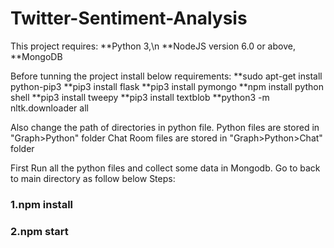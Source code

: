 # Twitter-Sentiment-Analysis

This project requires:
**Python 3,\n
**NodeJS version 6.0 or above,
**MongoDB

Before tunning the project install below requirements:
**sudo apt-get install python-pip3
**pip3 install flask
**pip3 install pymongo
**npm install python shell
**pip3 install tweepy
**pip3 install textblob
**python3 -m nltk.downloader all

Also change the path of directories in python file.
Python files are stored in "Graph>Python" folder
Chat Room files are stored in  "Graph>Python>Chat" folder

First Run all the python files and collect some data in Mongodb.
Go to back to main directory as follow below Steps:
### 1.npm install
### 2.npm start
